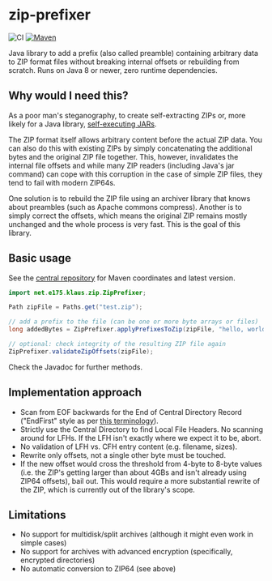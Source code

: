 # zip-prefixer

![CI](https://github.com/KlausBrunner/zip-prefixer/workflows/CI/badge.svg) [![Maven](https://img.shields.io/maven-central/v/net.e175.klaus/zip-prefixer?color=dodgerblue)](https://central.sonatype.com/search?q=zip-prefixer&namespace=net.e175.klaus)

Java library to add a prefix (also called preamble) containing arbitrary data to ZIP format files without breaking internal offsets or rebuilding from scratch. Runs on Java 8 or newer, zero runtime dependencies.

## Why would I need this?

As a poor man's steganography, to create self-extracting ZIPs or, more likely for a Java library, [self-executing JARs](https://skife.org/java/unix/2011/06/20/really_executable_jars.html).

The ZIP format itself allows arbitrary content before the actual ZIP data. You can also do this with existing ZIPs 
by simply concatenating the additional bytes and the original ZIP file together. This, however, invalidates the internal file 
offsets and while many ZIP readers (including Java's jar command) can cope with this corruption in the case of simple 
ZIP files, they tend to fail with modern ZIP64s. 

One solution is to rebuild the ZIP file using an archiver library that knows about preambles (such as Apache commons compress). 
Another is to simply correct the offsets, which means the original ZIP remains mostly unchanged and the whole process 
is very fast. This is the goal of this library.

## Basic usage

See the [central repository](https://central.sonatype.com/search?q=zip-prefixer&namespace=net.e175.klaus) for Maven coordinates and latest version.

````java
import net.e175.klaus.zip.ZipPrefixer;

Path zipFile = Paths.get("test.zip");

// add a prefix to the file (can be one or more byte arrays or files)
long addedBytes = ZipPrefixer.applyPrefixesToZip(zipFile, "hello, world".getBytes(StandardCharsets.UTF_8));

// optional: check integrity of the resulting ZIP file again
ZipPrefixer.validateZipOffsets(zipFile);
````
Check the Javadoc for further methods.

## Implementation approach

- Scan from EOF backwards for the End of Central Directory Record ("EndFirst" style as per [this terminology](https://gynvael.coldwind.pl/?id=682)). 
- Strictly use the Central Directory to find Local File Headers. No scanning around for LFHs. If the LFH isn't exactly where we expect it to be, abort.
- No validation of LFH vs. CFH entry content (e.g. filename, sizes).
- Rewrite only offsets, not a single other byte must be touched.
- If the new offset would cross the threshold from 4-byte to 8-byte values (i.e. the ZIP's getting larger than about 4GBs and isn't already using ZIP64 offsets), bail out. This would require a more substantial rewrite of the ZIP, which is currently out of the library's scope.

## Limitations

- No support for multidisk/split archives (although it might even work in simple cases)
- No support for archives with advanced encryption (specifically, encrypted directories)
- No automatic conversion to ZIP64 (see above)

